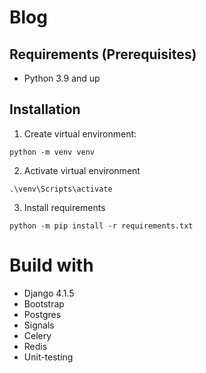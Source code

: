 # Blog

## Requirements (Prerequisites)

* Python 3.9 and up

## Installation 

1. Create virtual environment:

```
python -m venv venv
```

2. Activate virtual environment
```
.\venv\Scripts\activate
```

3. Install requirements

```
python -m pip install -r requirements.txt
```

# Build with
* Django 4.1.5
* Bootstrap 
* Postgres
* Signals
* Celery
* Redis
* Unit-testing
